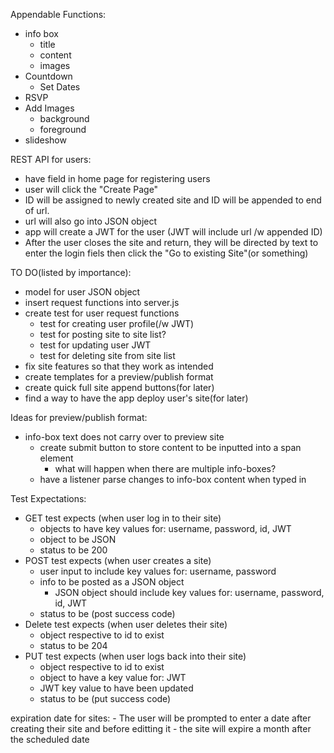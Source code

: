 Appendable Functions:
  - info box
    - title
    - content
    - images
  - Countdown
    - Set Dates
  - RSVP
  - Add Images
    - background
    - foreground
  - slideshow

REST API for users:
  - have field in home page for registering users
  - user will click the "Create Page"
  - ID will be assigned to newly created site and ID will be appended to end of url.
  - url will also go into JSON object
  - app will create a JWT for the user (JWT will include url /w appended ID)
  - After the user closes the site and return, they will be directed by text to enter the login fiels
      then click the "Go to existing Site"(or something)

TO DO(listed by importance):
  - model for user JSON object
  - insert request functions into server.js
  - create test for user request functions
    - test for creating user profile(/w JWT)
    - test for posting site to site list?
    - test for updating user JWT
    - test for deleting site from site list
  - fix site features so that they work as intended
  - create templates for a preview/publish format
  - create quick full site append buttons(for later)
  - find a way to have the app deploy user's site(for later)

Ideas for preview/publish format:
  - info-box text does not carry over to preview site
    - create submit button to store content to be inputted into a span element
      - what will happen when there are multiple info-boxes?
    - have a listener parse changes to info-box content when typed in

Test Expectations:
  - GET test expects (when user log in to their site)
    - objects to have key values for: username, password, id, JWT
    - object to be JSON
    - status to be 200
  - POST test expects (when user creates a site)
    - user input to include key values for: username, password
    - info to be posted as a JSON object
      - JSON object should include key values for: username, password, id, JWT
    - status to be (post success code)
  - Delete test expects (when user deletes their site)
    - object respective to id to exist
    - status to be 204
  - PUT test expects (when user logs back into their site)
    - object respective to id to exist
    - object to have a key value for: JWT
    - JWT key value to have been updated
    - status to be (put success code)
 
 expiration date for sites:
    - The user will be prompted to enter a date after creating their site and before editting it
    - the site will expire a month after the scheduled date
